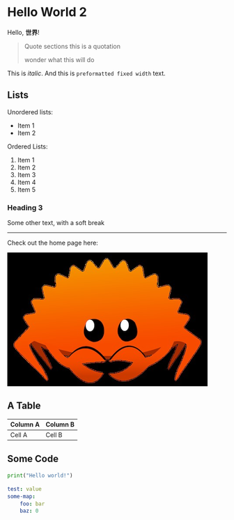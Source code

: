 # Hello World 2

Hello, **世界**!

> Quote sections
> this is a quotation
>
> wonder what this will do

This is _italic_. And this is `preformatted fixed width` text.

## Lists

Unordered lists:

- Item 1
- Item 2

Ordered Lists:

1. Item 1
1. Item 2
1. Item 3
1. Item 4
1. Item 5

### Heading 3

Some other text,
with a soft break

---

Check out the home page here: [](index.md)

![Alt text](image.png "A rusty crustation")

## A Table

| Column A | Column B |
| -------- | -------- |
| Cell A   | Cell B   |

## Some Code

```python
print("Hello world!")
```

```yaml
test: value
some-map:
    foo: bar
    baz: 0
```

